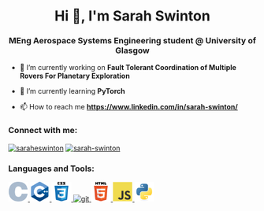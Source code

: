 <h1 align="center">Hi 👋, I'm Sarah Swinton</h1>
<h3 align="center">MEng Aerospace Systems Engineering student @ University of Glasgow</h3>

- 🔭 I’m currently working on **Fault Tolerant Coordination of Multiple Rovers For Planetary Exploration**

- 🌱 I’m currently learning **PyTorch**

- 📫 How to reach me **https://www.linkedin.com/in/sarah-swinton/**

<h3 align="left">Connect with me:</h3>
<p align="left">
<a href="https://twitter.com/saraheswinton" target="blank"><img align="center" src="https://cdn.jsdelivr.net/npm/simple-icons@3.0.1/icons/twitter.svg" alt="saraheswinton" height="30" width="40" /></a>
<a href="https://linkedin.com/in/sarah-swinton" target="blank"><img align="center" src="https://cdn.jsdelivr.net/npm/simple-icons@3.0.1/icons/linkedin.svg" alt="sarah-swinton" height="30" width="40" /></a>
</p>

<h3 align="left">Languages and Tools:</h3>
<p align="left"> <a href="https://www.cprogramming.com/" target="_blank"> <img src="https://raw.githubusercontent.com/devicons/devicon/master/icons/c/c-original.svg" alt="c" width="40" height="40"/> </a> <a href="https://www.w3schools.com/cpp/" target="_blank"> <img src="https://raw.githubusercontent.com/devicons/devicon/master/icons/cplusplus/cplusplus-original.svg" alt="cplusplus" width="40" height="40"/> </a> <a href="https://www.w3schools.com/css/" target="_blank"> <img src="https://raw.githubusercontent.com/devicons/devicon/master/icons/css3/css3-original-wordmark.svg" alt="css3" width="40" height="40"/> </a> <a href="https://git-scm.com/" target="_blank"> <img src="https://www.vectorlogo.zone/logos/git-scm/git-scm-icon.svg" alt="git" width="40" height="40"/> </a> <a href="https://www.w3.org/html/" target="_blank"> <img src="https://raw.githubusercontent.com/devicons/devicon/master/icons/html5/html5-original-wordmark.svg" alt="html5" width="40" height="40"/> </a> <a href="https://developer.mozilla.org/en-US/docs/Web/JavaScript" target="_blank"> <img src="https://raw.githubusercontent.com/devicons/devicon/master/icons/javascript/javascript-original.svg" alt="javascript" width="40" height="40"/> </a> <a href="https://www.python.org" target="_blank"> <img src="https://raw.githubusercontent.com/devicons/devicon/master/icons/python/python-original.svg" alt="python" width="40" height="40"/> </a> </p>
